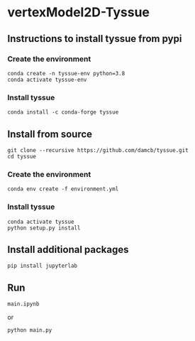 # vertexModel2D-Tyssue

## Instructions to install tyssue from pypi
### Create the environment
```
conda create -n tyssue-env python=3.8
conda activate tyssue-env
```

### Install tyssue 
```
conda install -c conda-forge tyssue
```

## Install from source
```
git clone --recursive https://github.com/damcb/tyssue.git
cd tyssue
```

### Create the environment
```
conda env create -f environment.yml
```

### Install tyssue
```
conda activate tyssue
python setup.py install
```

## Install additional packages
```
pip install jupyterlab
```

## Run
```
main.ipynb
```
or
```
python main.py
```
